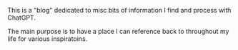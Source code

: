 This is a "blog" dedicated to misc bits of information I find and process with ChatGPT.

The main purpose is to have a place I can reference back to throughout my life for various inspiratoins.
